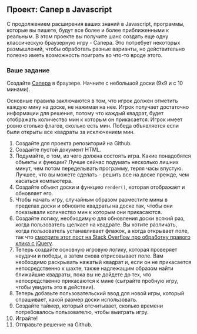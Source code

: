 ## Проект: Сапер в Javascript
  
С продолжением расширения ваших знаний в Javascript, программы, которые вы пишете, будут все более и более приближенными к реальным. В этом проекте вы получите шанс создать еще одну классическую браузерную игру - Сапера. Это потребует некоторых размышлений, чтобы обработать разные варианты, но действительно полезно иметь возможность поиграть во что-то вроде этого.

### Ваше задание

Создайте [Сапера](https://ru.wikipedia.org/wiki/Сапёр_(игра)) в браузере. Начните с небольшой доски (9x9 и с 10 минами).

Основные правила заключаются в том, что игрок должен отметить каждую мину на доске, не нажимая на нее. Игрок получает достаточно информации для решения, потому что каждый квадрат, будет отображать количество мин к которым он прикасается. Игрок имеет ровно столько флагов, сколько есть мин. Победа объявляется если были открыты все квадраты за исключением мин.

1. Создайте для проекта репозиторий на Github.
2. Создайте пустой документ HTML.
3. Подумайте, о том, из чего должна состоять игра. Какие понадобятся объекты и функции? Лучше сейчас подумать несколько лишних минут, чем потом переделывать программу, теряя часы впустую. Лучшее, что вы можете сделать - решить все на доске прежде, чем касаться компьютера.
4. Создайте объект доски и функцию `render()`, которая отображает и обновляет его.
5. Чтобы начать игру, случайным образом разместите мины в пределах доски и обновите квадраты на доске так, чтобы они показывали количество мин к которым они прикасаются.
6. Создайте логику, необходимую для обновления доски всякий раз, когда пользователь щелкает на квадрате. Вы хотите различать, когда пользователь устанавливает флажок, а когда открывает поле, так что [смотрите этот пост на Stack Overflow про обработку правого клика с jQuery](http://stackoverflow.com/questions/1206203/how-to-distinguish-between-left-and-right-mouse-click-with-jquery).
7. Теперь создайте основную игровую логику, которая проверяет неудачи и победы, а затем снова отрисовывает поле. Вам необходимо раскрывать нажатый квадрат и, если он не прикасается непосредственно к шахте, также надлежащим образом найти ближайшие квадраты, пока вы не дойдете до тех, что непосредственно прикасаются к мине (сыграйте пробную игру, чтобы увидеть это в действии).
8. Теперь добавьте пользовательский ввод для новой игры, который спрашивает, какой размер доски использовать.
9. Создайте таймер, который отсчитывает, сколько времени потребовалось пользователю, чтобы выиграть игру.
10. Играйте!
11. Отправьте решение на Github.
